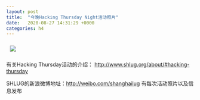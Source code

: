 ```yaml
---
layout: post
title:  "今晚Hacking Thursday Night活动照片"
date:   2020-08-27 14:31:29 +0000
categories: h4
---
```


[<img src='/res2020q3/k827.h4/k827_2105_1200+08.1920p.jpg' style='margin:10px'>](/res2020q3/k827.h4/k827_2105_1200+08.JPG)

有关Hacking Thursday活动的介绍：
http://www.shlug.org/about/#hacking-thursday

SHLUG的新浪微博地址：http://weibo.com/shanghailug 有每次活动照片以及信息发布


